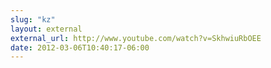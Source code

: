 ```yaml
---
slug: "kz"
layout: external
external_url: http://www.youtube.com/watch?v=SkhwiuRbOEE
date: 2012-03-06T10:40:17-06:00
---
```

